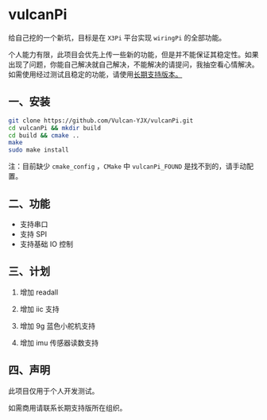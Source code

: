 # vulcanPi
给自己挖的一个新坑，目标是在 `X3Pi` 平台实现 `wiringPi` 的全部功能。

个人能力有限，此项目会优先上传一些新的功能，但是并不能保证其稳定性。如果出现了问题，你能自己解决就自己解决，不能解决的请提问，我抽空看心情解决。如需使用经过测试且稳定的功能，请使用[长期支持版本。](https://github.com/DDTRobot/vulcanPi)

## 一、安装

```bash
git clone https://github.com/Vulcan-YJX/vulcanPi.git
cd vulcanPi && mkdir build
cd build && cmake ..
make
sudo make install
```

注：目前缺少 `cmake_config` ，`CMake` 中 `vulcanPi_FOUND` 是找不到的，请手动配置。

## 二、功能

- 支持串口
- 支持 SPI
- 支持基础 IO 控制



## 三、计划

1. 增加 readall

2. 增加 iic 支持

3. 增加 9g 蓝色小舵机支持

4. 增加 imu 传感器读数支持

   

## 四、声明

此项目仅用于个人开发测试。

如需商用请联系长期支持版所在组织。
